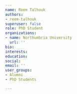 ```yaml
---
name: Reem Talhouk
authors:
- reem-talhouk
superuser: false
role: PhD Student
organizations:
- name: Northumbria University
  url: ''
bio: 
interests: 
education: 
social: 
email: ''
user_groups:
- Alumni
- PhD Students

---
```


